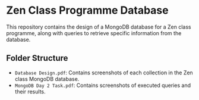 # Zen Class Programme Database

This repository contains the design of a MongoDB database for a Zen class programme, along with queries to retrieve specific information from the database.

## Folder Structure

- `Database Design.pdf`: Contains screenshots of each collection in the Zen class MongoDB database.
- `MongoDB Day 2 Task.pdf`: Contains screenshots of executed queries and their results.
